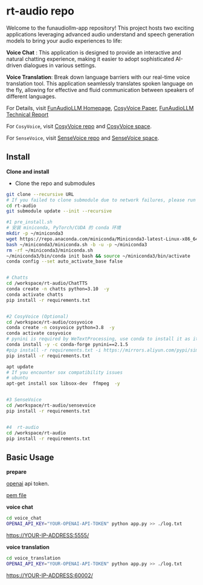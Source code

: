 # rt-audio repo

Welcome to the funaudiollm-app repository! This project hosts two exciting applications leveraging advanced audio understand and speech generation models to bring your audio experiences to life:

**Voice Chat** :  This application is designed to provide an interactive and natural chatting experience, making it easier to adopt sophisticated AI-driven dialogues in various settings.

**Voice Translation**: Break down language barriers with our real-time voice translation tool. This application seamlessly translates spoken language on the fly, allowing for effective and fluid communication between speakers of different languages.

For Details, visit [FunAudioLLM Homepage](https://fun-audio-llm.github.io/), [CosyVoice Paper](https://fun-audio-llm.github.io/pdf/CosyVoice_v1.pdf), [FunAudioLLM Technical Report](https://fun-audio-llm.github.io/pdf/FunAudioLLM.pdf)

For `CosyVoice`, visit [CosyVoice repo](https://github.com/FunAudioLLM/CosyVoice) and [CosyVoice space](https://www.modelscope.cn/studios/iic/CosyVoice-300M).

For `SenseVoice`, visit [SenseVoice repo](https://github.com/FunAudioLLM/SenseVoice) and [SenseVoice space](https://www.modelscope.cn/studios/iic/SenseVoice).

## Install

**Clone and install**

- Clone the repo and submodules

``` sh
git clone --recursive URL
# If you failed to clone submodule due to network failures, please run following command until success
cd rt-audio
git submodule update --init --recursive

#1 pre_install.sh
# 安装 miniconda, PyTorch/CUDA 的 conda 环境
mkdir -p ~/miniconda3
wget https://repo.anaconda.com/miniconda/Miniconda3-latest-Linux-x86_64.sh -O ~/miniconda3/miniconda.sh
bash ~/miniconda3/miniconda.sh -b -u -p ~/miniconda3
rm -rf ~/miniconda3/miniconda.sh
~/miniconda3/bin/conda init bash && source ~/miniconda3/bin/activate
conda config --set auto_activate_base false


# Chatts 
cd /workspace/rt-audio/ChatTTS
conda create -n chatts python=3.10  -y
conda activate chatts
pip install -r requirements.txt 


#2 CosyVoice (Optional)
cd /workspace/rt-audio/cosyvoice
conda create -n cosyvoice python=3.8  -y
conda activate cosyvoice
# pynini is required by WeTextProcessing, use conda to install it as it can be executed on all platform.
conda install -y -c conda-forge pynini==2.1.5
#pip install -r requirements.txt -i https://mirrors.aliyun.com/pypi/simple/ --trusted-host=mirrors.aliyun.com
pip install -r requirements.txt

apt update
# If you encounter sox compatibility issues
# ubuntu
apt-get install sox libsox-dev  ffmpeg  -y


#3 SenseVoice
cd /workspace/rt-audio/sensevoice
pip install -r requirements.txt


#4  rt-audio
cd /workspace/rt-audio
pip install -r requirements.txt

```

## Basic Usage

**prepare**

[openai](https://platform.openai.com/) api token.

[pem file](https://blog.csdn.net/liuchenbaidu/article/details/136722001)

**voice chat**

``` sh
cd voice_chat
OPENAI_API_KEY="YOUR-OPENAI-API-TOKEN" python app.py >> ./log.txt
```

<https://YOUR-IP-ADDRESS:5555/>

**voice translation**

``` sh
cd voice_translation
OPENAI_API_KEY="YOUR-OPENAI-API-TOKEN" python app.py >> ./log.txt
```

<https://YOUR-IP-ADDRESS:60002/>
